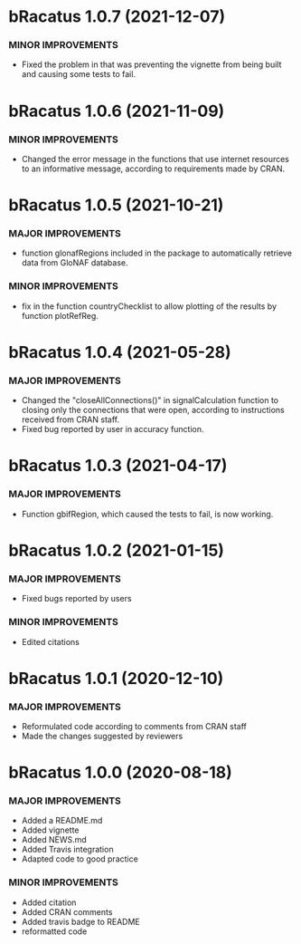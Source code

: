 bRacatus 1.0.7 (2021-12-07)
=========================
  
### MINOR IMPROVEMENTS
  * Fixed the problem in that was preventing the vignette from being built and causing some tests to fail. 


bRacatus 1.0.6 (2021-11-09)
=========================
  
### MINOR IMPROVEMENTS
  * Changed the error message in the functions that use internet resources to an informative message, according to requirements made by CRAN. 


bRacatus 1.0.5 (2021-10-21)
=========================

### MAJOR IMPROVEMENTS
  * function glonafRegions included in the package to automatically retrieve data from GloNAF database.
  
### MINOR IMPROVEMENTS
  * fix in the function countryChecklist to allow plotting of the results by function plotRefReg.


bRacatus 1.0.4 (2021-05-28)
=========================

### MAJOR IMPROVEMENTS
  * Changed the "closeAllConnections()" in signalCalculation function to closing only the connections that were open, according to instructions received from CRAN staff. 
  * Fixed bug reported by user in accuracy function.



bRacatus 1.0.3 (2021-04-17)
=========================

### MAJOR IMPROVEMENTS
  * Function gbifRegion, which caused the tests to fail, is now working.



bRacatus 1.0.2 (2021-01-15)
=========================

### MAJOR IMPROVEMENTS
  * Fixed bugs reported by users
  
### MINOR IMPROVEMENTS
  * Edited citations



bRacatus 1.0.1 (2020-12-10)
=========================

### MAJOR IMPROVEMENTS
  * Reformulated code according to comments from CRAN staff
  * Made the changes suggested by reviewers



bRacatus 1.0.0 (2020-08-18)
=========================

### MAJOR IMPROVEMENTS
  * Added a README.md
  * Added vignette
  * Added NEWS.md
  * Added Travis integration
  * Adapted code to good practice
  
  
### MINOR IMPROVEMENTS
  * Added citation
  * Added CRAN comments
  * Added travis badge to README
  * reformatted code
  
